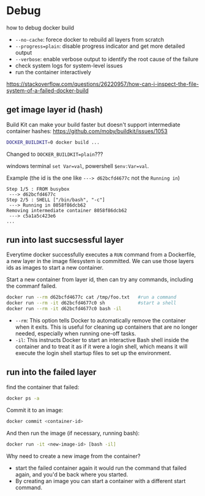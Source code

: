 # Debug

how to debug docker build
- `--no-cache`: forece docker to rebuild all layers from scratch
- `--progress=plain`: disable progress indicator and get more detailed output
- `--verbose`: enable verbose output to identify the root cause of the failure
- check system logs for system-level issues
- run the container interactively

https://stackoverflow.com/questions/26220957/how-can-i-inspect-the-file-system-of-a-failed-docker-build

## get image layer id (hash)
Build Kit can make your build faster but doesn't support intermediate container hashes: https://github.com/moby/buildkit/issues/1053
```sh
DOCKER_BUILDKIT=0 docker build ...
```
Changed to `DOCKER_BUILDKIT=plain`???

windows terminal `set Var=val`, powershell `$env:Var=val`.

Example (the id is the one like `---> d62bcfd4677c` not the `Running in`)
```
Step 1/5 : FROM busybox
 ---> d62bcfd4677c
Step 2/5 : SHELL ["/bin/bash", "-c"]
 ---> Running in 8058f86dcb62
Removing intermediate container 8058f86dcb62
 ---> c5a1a5c423e6
...
```

## run into last succsessful layer
Everytime docker successfully executes a `RUN` command from a Dockerfile, a new layer in the image filesystem is committed. 
We can use those layers ids as images to start a new container.

Start a new container from layer id, then can try any commands, including the commanf failed.
```sh
docker run --rm d62bcfd4677c cat /tmp/foo.txt   #run a command
docker run --rm -it d62bcfd4677c0 sh            #start a shell
docker run --rm -it d62bcfd4677c0 bash -il
```
- `--rm`: This option tells Docker to automatically remove the container when it exits.
  This is useful for cleaning up containers that are no longer needed, especially when running one-off tasks.
- `-il`: This instructs Docker to start an interactive Bash shell inside the container and to treat it as if it
  were a login shell, which means it will execute the login shell startup files to set up the environment.

## run into the failed layer
find the container that failed:
```sh
docker ps -a
```
Commit it to an image:
```sh
docker commit <container-id>
```
And then run the image (if necessary, running bash):
```sh
docker run -it <new-image-id> [bash -il]
```

Why need to create a new image from the container?
- start the failed container again it would run the command that failed again, and you'd be back where you started.
- By creating an image you can start a container with a different start command. 
